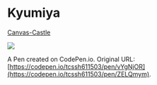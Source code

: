 # Kyumiya

[Canvas-Castle](https://tcssh611503.github.io/Kyumiya/index.html)

![](https://i.imgur.com/kmCzLvf.png)

A Pen created on CodePen.io. Original URL: [https://codepen.io/tcssh611503/pen/vYgNjOR](https://codepen.io/tcssh611503/pen/ZELQmym).
